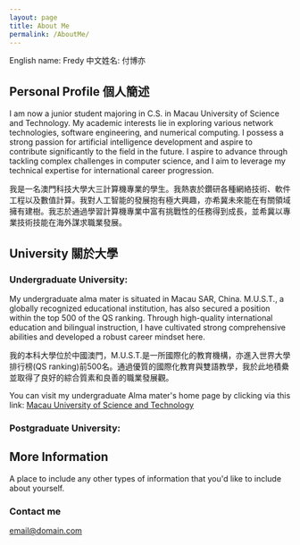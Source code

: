 ```yaml
---
layout: page
title: About Me
permalink: /AboutMe/
---
```


English name: Fredy              中文姓名: 付博亦

## Personal Profile  個人簡述

I am now a junior student majoring in C.S. in Macau University of Science and Technology. My academic interests lie in exploring various network technologies, software engineering, and numerical computing. I possess a strong passion for artificial intelligence development and aspire to contribute significantly to the field in the future.
I aspire to advance through tackling complex challenges in computer science, and I aim to leverage my technical expertise for international career progression.

我是一名澳門科技大學大三計算機專業的學生。我熱衷於鑽研各種網絡技術、軟件工程以及數值計算。我對人工智能的發展抱有極大興趣，亦希冀未來能在有關領域擁有建樹。我志於通過學習計算機專業中富有挑戰性的任務得到成長，並希冀以專業技術技能在海外謀求職業發展。

## University 關於大學
### Undergraduate University:
My undergraduate alma mater is situated in Macau SAR, China. M.U.S.T., a globally recognized educational institution, has also secured a position within the top 500 of the QS ranking. Through high-quality international education and bilingual instruction, I have cultivated strong comprehensive abilities and developed a robust career mindset here.

我的本科大學位於中國澳門，M.U.S.T.是一所國際化的教育機構，亦進入世界大學排行榜(QS ranking)前500名。通過優質的國際化教育與雙語教學，我於此地積纍並取得了良好的綜合質素和良善的職業發展觀。

You can visit my undergraduate Alma mater's home page by clicking via this link: [Macau University of Science and Technology](https://www.must.edu.mo/index.html?locale=en_US)
### Postgraduate University:


## More Information

A place to include any other types of information that you'd like to include about yourself.

### Contact me

[email@domain.com](mailto:email@domain.com)
